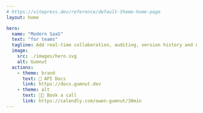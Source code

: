 ```yaml
---
# https://vitepress.dev/reference/default-theme-home-page
layout: home

hero:
  name: "Modern SaaS"
  text: "for teams"
  tagline: Add real-time collaboration, auditing, version history and AI agents to your app, in minutes.
  image:
    src: ./images/hero.svg
    alt: Gumnut
  actions:
    - theme: brand
      text: 📄 API Docs
      link: https://docs.gumnut.dev
    - theme: alt
      text: 🧑‍💻 Book a call
      link: https://calendly.com/owen-gumnut/30min
---
```


<script setup>
import DemoSection from './.vitepress/theme/components/DemoSection.vue'
import SocialProofSection from './.vitepress/theme/components/SocialProofSection.vue'
import CaseStudiesSection from './.vitepress/theme/components/CaseStudiesSection.vue'
import FeaturesOverviewSection from './.vitepress/theme/components/FeaturesOverviewSection.vue'
import FeaturesDetailSection from './.vitepress/theme/components/FeaturesDetailSection.vue'
</script>

<DemoSection />
<SocialProofSection />
<CaseStudiesSection />
<FeaturesOverviewSection />
<FeaturesDetailSection />
